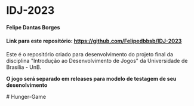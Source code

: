 # IDJ-2023
#### Felipe Dantas Borges
#### Link para este repositório: https://github.com/Felipedbbsb/IDJ-2023
Este é o repositório criado para desenvolvimento do projeto final da disciplina "Introdução ao Desenvolvimento de Jogos" da Universidade de Brasília - UnB.

 **O jogo será separado em releases para modelo de testagem de seu desenolvimento** 

#   H u n g e r - G a m e 
 
 
